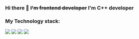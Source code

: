 ### Hi there 👋 ~~I'm frontend developer~~ I'm C++ developer

### My Technology stack:

<img src="https://img.shields.io/badge/C++-success?style=for-the-badge&logo=C++&logoColor=black"/> <img src="https://img.shields.io/badge/Python-blue?style=for-the-badge&logo=Python&logoColor=black"/> <img src="https://img.shields.io/badge/HTML5-red?style=for-the-badge&logo=HTML 5&logoColor=black"/> <img src="https://img.shields.io/badge/CSS 3-blue?style=for-the-badge&logo=CSS3&logoColor=black"/>
